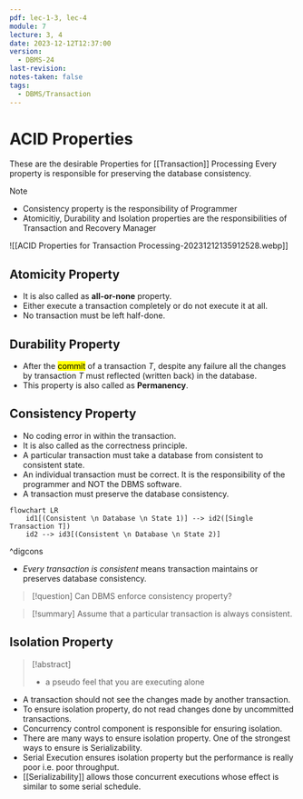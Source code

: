 ```yaml
---
pdf: lec-1-3, lec-4
module: 7
lecture: 3, 4
date: 2023-12-12T12:37:00
version:
  - DBMS-24
last-revision: 
notes-taken: false
tags:
  - DBMS/Transaction
---
```

# ACID Properties

These are the desirable Properties for [[Transaction]] Processing
Every property is responsible for preserving the database consistency.

> [!NOTE] 
> - Consistency property is the responsibility of Programmer
> - Atomicitiy, Durability and Isolation properties are the responsibilities of Transaction and Recovery Manager

![[ACID Properties for Transaction Processing-20231212135912528.webp]]
## Atomicity Property

- It is also called as **all-or-none** property.
- Either execute a transaction completely or do not execute it at all.
- No transaction must be left half-done.

## Durability Property

- After the <mark class="hltr-pink">commit</mark> of a transaction ${} T$, despite any failure all the changes by transaction $T$ must reflected (written back) in the database.
- This property is also called as **Permanency**.

## Consistency Property
- No coding error in within the transaction.
- It is also called as the correctness principle.
- A particular transaction must take a database from consistent to consistent state.
- An individual transaction must be correct. It is the responsibility of the programmer and NOT the DBMS software.
- A transaction must preserve the database consistency.

```mermaid
flowchart LR
	id1[(Consistent \n Database \n State 1)] --> id2([Single Transaction T])
	id2 --> id3[(Consistent \n Database \n State 2)]
```
^digcons

- *Every transaction is consistent* means transaction maintains or preserves database consistency.

> [!question] 
> Can DBMS enforce consistency property?


> [!summary] 
> Assume that a particular transaction is always consistent.

## Isolation Property

> [!abstract] 
> - a pseudo feel that you are executing alone

- A transaction should not see the changes made by another transaction.
- To ensure isolation property, do not read changes done by uncommitted transactions.
- Concurrency control component is responsible for ensuring isolation.
- There are many ways to ensure isolation property. One of the strongest ways to ensure is Serializability.
- Serial Execution ensures isolation property but the performance is really poor i.e. poor throughput.
- [[Serializability]] allows those concurrent executions whose effect is similar to some serial schedule.